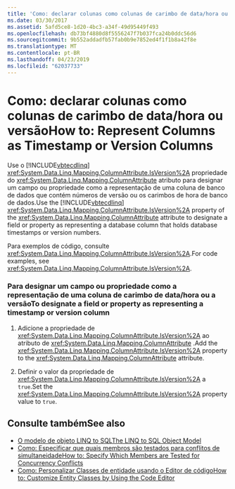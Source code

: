 ```yaml
---
title: 'Como: declarar colunas como colunas de carimbo de data/hora ou versão'
ms.date: 03/30/2017
ms.assetid: 5afd5ce8-1d20-4bc3-a34f-49d95449f493
ms.openlocfilehash: db73bf4880d8f5556247f7b037fca24b0ddc56d6
ms.sourcegitcommit: 9b552addadfb57fab0b9e7852ed4f1f1b8a42f8e
ms.translationtype: MT
ms.contentlocale: pt-BR
ms.lasthandoff: 04/23/2019
ms.locfileid: "62037733"
---
```

# <a name="how-to-represent-columns-as-timestamp-or-version-columns"></a><span data-ttu-id="518ec-102">Como: declarar colunas como colunas de carimbo de data/hora ou versão</span><span class="sxs-lookup"><span data-stu-id="518ec-102">How to: Represent Columns as Timestamp or Version Columns</span></span>
<span data-ttu-id="518ec-103">Use o [!INCLUDE[vbtecdlinq](../../../../../../includes/vbtecdlinq-md.md)] <xref:System.Data.Linq.Mapping.ColumnAttribute.IsVersion%2A> propriedade do <xref:System.Data.Linq.Mapping.ColumnAttribute> atributo para designar um campo ou propriedade como a representação de uma coluna de banco de dados que contém números de versão ou os carimbos de hora de banco de dados.</span><span class="sxs-lookup"><span data-stu-id="518ec-103">Use the [!INCLUDE[vbtecdlinq](../../../../../../includes/vbtecdlinq-md.md)] <xref:System.Data.Linq.Mapping.ColumnAttribute.IsVersion%2A> property of the <xref:System.Data.Linq.Mapping.ColumnAttribute> attribute to designate a field or property as representing a database column that holds database timestamps or version numbers.</span></span>  
  
 <span data-ttu-id="518ec-104">Para exemplos de código, consulte <xref:System.Data.Linq.Mapping.ColumnAttribute.IsVersion%2A>.</span><span class="sxs-lookup"><span data-stu-id="518ec-104">For code examples, see <xref:System.Data.Linq.Mapping.ColumnAttribute.IsVersion%2A>.</span></span>  
  
### <a name="to-designate-a-field-or-property-as-representing-a-timestamp-or-version-column"></a><span data-ttu-id="518ec-105">Para designar um campo ou propriedade como a representação de uma coluna de carimbo de data/hora ou a versão</span><span class="sxs-lookup"><span data-stu-id="518ec-105">To designate a field or property as representing a timestamp or version column</span></span>  
  
1. <span data-ttu-id="518ec-106">Adicione a propriedade de <xref:System.Data.Linq.Mapping.ColumnAttribute.IsVersion%2A> ao atributo de <xref:System.Data.Linq.Mapping.ColumnAttribute> .</span><span class="sxs-lookup"><span data-stu-id="518ec-106">Add the <xref:System.Data.Linq.Mapping.ColumnAttribute.IsVersion%2A> property to the <xref:System.Data.Linq.Mapping.ColumnAttribute> attribute.</span></span>  
  
2. <span data-ttu-id="518ec-107">Definir o valor da propriedade de <xref:System.Data.Linq.Mapping.ColumnAttribute.IsVersion%2A> a `true`.</span><span class="sxs-lookup"><span data-stu-id="518ec-107">Set the <xref:System.Data.Linq.Mapping.ColumnAttribute.IsVersion%2A> property value to `true`.</span></span>  
  
## <a name="see-also"></a><span data-ttu-id="518ec-108">Consulte também</span><span class="sxs-lookup"><span data-stu-id="518ec-108">See also</span></span>

- [<span data-ttu-id="518ec-109">O modelo de objeto LINQ to SQL</span><span class="sxs-lookup"><span data-stu-id="518ec-109">The LINQ to SQL Object Model</span></span>](../../../../../../docs/framework/data/adonet/sql/linq/the-linq-to-sql-object-model.md)
- [<span data-ttu-id="518ec-110">Como: Especificar que quais membros são testados para conflitos de simultaneidade</span><span class="sxs-lookup"><span data-stu-id="518ec-110">How to: Specify Which Members are Tested for Concurrency Conflicts</span></span>](../../../../../../docs/framework/data/adonet/sql/linq/how-to-specify-which-members-are-tested-for-concurrency-conflicts.md)
- [<span data-ttu-id="518ec-111">Como: Personalizar Classes de entidade usando o Editor de código</span><span class="sxs-lookup"><span data-stu-id="518ec-111">How to: Customize Entity Classes by Using the Code Editor</span></span>](../../../../../../docs/framework/data/adonet/sql/linq/how-to-customize-entity-classes-by-using-the-code-editor.md)
